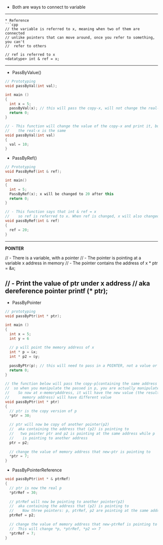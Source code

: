 * Both are ways to connect to variable
---
```
* Reference
```cpp
// the variable is referred to x, meaning when two of them are connected
// unlike pointers that can move around, once you refer to something, you can't
//  refer to others

// ref is referred to x
<datatype> int & ref = x;

```
---
* PassByValue()
```cpp
// Prototyping
void passByVal(int val);

int main ()
{
  int x = 5;
  passByVal(x); // this will pass the copy-x, will not change the real-x
  return 0;
}

// - This function will change the value of the copy-x and print it, but
//    the real-x is the same
void passByVal(int val)
{
  val = 10;
}

```
* PassByRef()
```cpp
// Prototyping
void PassByRef(int & ref);

int main()
{
  int = 5;
  PassByRef(x); x will be changed to 20 after this
  return 0;
}

// - This function says that int & ref = x
//    so ref is referred to x. When ref is changed, x will also changed
void passByRef(int & ref)
{
  ref = 20;
}
```
---
**POINTER**

// - There is a variable, with a pointer 
// - The pointer is pointing at a variable x address in memory
// - The pointer contains the address of x
<datatype> * ptr = &x;

// - Print the value of ptr under x address 
//    aka dereference pointer
printf (* ptr);
---
* PassByPointer
```cpp
// prototyping
void passByPtr(int * ptr);

int main ()
{
  int x = 5;
  int y = 6
  
  // p will point the memory address of x 
  int * p = &x;
  int * p2 = &y;
  
  passByPtr(p); // this will need to pass in a POINTER, not a value or a reference
  return 0;
}
  
// the function below will pass the copy-p[containing the same address as p, and pointing to x-memoryAddress] 
//  so when you manipulate the passed in p, you are actually manipulate the copy-p(still pointing to x-memoryAddress) 
//    So now at x-memoryAddress, it will have the new value (the result from manipulating copy-p) and the *real-p(having the same)
//      memory address) will have different value
void passByPtr(int * ptr)
{
  // ptr is the copy version of p
  *ptr = 30;
  
  // ptr will now be copy of another pointer(p2)
  //  aka containing the address that (p2) is pointing to
  //   two pointer ptr and p2 is pointing at the same address while p 
  //    is pointing to another address
  ptr = p2;
  
  // change the value of memory address that new-ptr is pointing to
  *ptr = 7;
}
```
* PassByPointerReference
```cpp
void passByPtr(int * & ptrRef)
{
  // ptr is now the real p
  *ptrRef = 30;
  
  // ptrRef will now be pointing to another pointer(p2)
  //  aka containing the address that (p2) is pointing to
  //    Now three pointers: p, ptrRef, p2 are pointing at the same address
  ptrRef = p2;
  
  // change the value of memory address that new-ptrRef is pointing to
  //  This will change *p, *ptrRef, *p2 => 7
  *ptrRef = 7;
}
```
